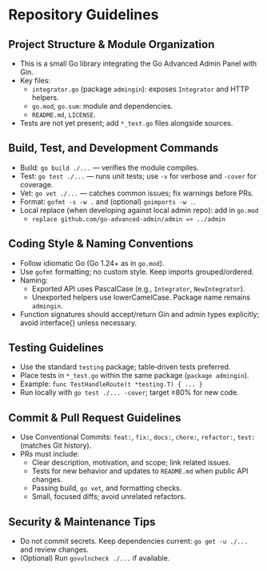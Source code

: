 # Repository Guidelines

## Project Structure & Module Organization
- This is a small Go library integrating the Go Advanced Admin Panel with Gin.
- Key files:
  - `integrator.go` (package `admingin`): exposes `Integrator` and HTTP helpers.
  - `go.mod`, `go.sum`: module and dependencies.
  - `README.md`, `LICENSE`.
- Tests are not yet present; add `*_test.go` files alongside sources.

## Build, Test, and Development Commands
- Build: `go build ./...` — verifies the module compiles.
- Test: `go test ./...` — runs unit tests; use `-v` for verbose and `-cover` for coverage.
- Vet: `go vet ./...` — catches common issues; fix warnings before PRs.
- Format: `gofmt -s -w .` and (optional) `goimports -w .`.
- Local replace (when developing against local admin repo): add in `go.mod`
  - `replace github.com/go-advanced-admin/admin => ../admin`

## Coding Style & Naming Conventions
- Follow idiomatic Go (Go 1.24+ as in `go.mod`).
- Use `gofmt` formatting; no custom style. Keep imports grouped/ordered.
- Naming:
  - Exported API uses PascalCase (e.g., `Integrator`, `NewIntegrator`).
  - Unexported helpers use lowerCamelCase. Package name remains `admingin`.
- Function signatures should accept/return Gin and admin types explicitly; avoid interface{} unless necessary.

## Testing Guidelines
- Use the standard `testing` package; table‑driven tests preferred.
- Place tests in `*_test.go` within the same package (`package admingin`).
- Example: `func TestHandleRoute(t *testing.T) { ... }`
- Run locally with `go test ./... -cover`; target ≥80% for new code.

## Commit & Pull Request Guidelines
- Use Conventional Commits: `feat:`, `fix:`, `docs:`, `chore:`, `refactor:`, `test:` (matches Git history).
- PRs must include:
  - Clear description, motivation, and scope; link related issues.
  - Tests for new behavior and updates to `README.md` when public API changes.
  - Passing build, `go vet`, and formatting checks.
  - Small, focused diffs; avoid unrelated refactors.

## Security & Maintenance Tips
- Do not commit secrets. Keep dependencies current: `go get -u ./...` and review changes.
- (Optional) Run `govulncheck ./...` if available.
